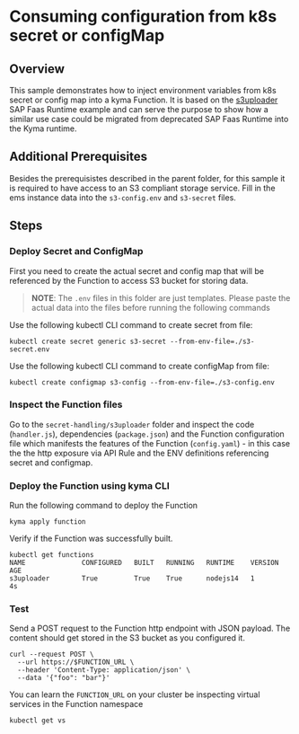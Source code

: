 # Consuming configuration from k8s secret or configMap

## Overview

This sample demonstrates how to inject environment variables from k8s secret or config map into a kyma Function.
It is based on the [s3uploader](https://github.com/SAP-samples/cloud-function-nodejs-samples/tree/master/examples/s3uploader) SAP Faas Runtime example and can serve the purpose to show how a similar use case could be migrated from deprecated SAP Faas Runtime into the Kyma runtime.

## Additional Prerequisites

Besides the prerequisistes described in the parent folder, for this sample it is required to have access to an S3 compliant storage service. Fill in the ems instance data into the `s3-config.env` and `s3-secret` files.

## Steps

### Deploy Secret and ConfigMap

First you need to create the actual secret and config map that will be referenced by the Function to access S3 bucket for storing data.

> **NOTE**:  The `.env` files in this folder are just templates. Please paste the actual data into the files before running the following commands

Use the following kubectl CLI command to create secret from file:
```shell
kubectl create secret generic s3-secret --from-env-file=./s3-secret.env
```

Use the following kubectl CLI command to create configMap from file:
```shell
kubectl create configmap s3-config --from-env-file=./s3-config.env
```
### Inspect the Function files

Go to the `secret-handling/s3uploader` folder and inspect the code (`handler.js`), dependencies (`package.json`) and the Function configuration file which manifests the features of the Function (`config.yaml`) - in this case the the http exposure via API Rule and the ENV definitions referencing secret and configmap.



### Deploy the Function using kyma CLI

Run the following command to deploy the Function

```shell
kyma apply function
```


Verify if the Function was successfully built.

```shell
kubectl get functions
NAME              CONFIGURED   BUILT   RUNNING   RUNTIME    VERSION   AGE
s3uploader        True         True    True      nodejs14   1         4s
```



### Test

Send a POST request to the Function http endpoint with JSON payload.
The content should get stored in the S3 bucket as you configured it.

```shell
curl --request POST \
  --url https://$FUNCTION_URL \
  --header 'Content-Type: application/json' \
  --data '{"foo": "bar"}'
```

You can learn the `FUNCTION_URL` on your cluster be inspecting virtual services in the Function namespace
```shell
kubectl get vs
```
